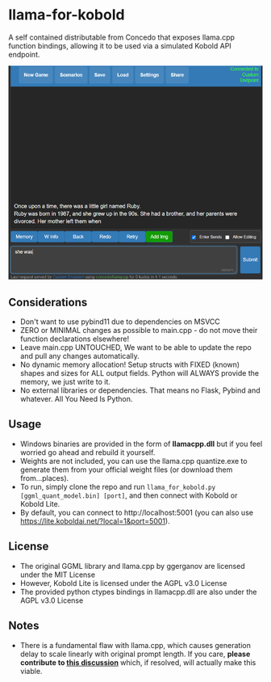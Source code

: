 # llama-for-kobold

A self contained distributable from Concedo that exposes llama.cpp function bindings, allowing it to be used via a simulated Kobold API endpoint.

![Preview](preview.png)

## Considerations
- Don't want to use pybind11 due to dependencies on MSVCC
- ZERO or MINIMAL changes as possible to main.cpp - do not move their function declarations elsewhere!
- Leave main.cpp UNTOUCHED, We want to be able to update the repo and pull any changes automatically.
- No dynamic memory allocation! Setup structs with FIXED (known) shapes and sizes for ALL output fields. Python will ALWAYS provide the memory, we just write to it.
- No external libraries or dependencies. That means no Flask, Pybind and whatever. All You Need Is Python.

## Usage
- Windows binaries are provided in the form of **llamacpp.dll** but if you feel worried go ahead and rebuild it yourself.
- Weights are not included, you can use the llama.cpp quantize.exe to generate them from your official weight files (or download them from...places).
- To run, simply clone the repo and run `llama_for_kobold.py [ggml_quant_model.bin] [port]`, and then connect with Kobold or Kobold Lite. 
- By default, you can connect to http://localhost:5001 (you can also use https://lite.koboldai.net/?local=1&port=5001).

## License
- The original GGML library and llama.cpp by ggerganov are licensed under the MIT License
- However, Kobold Lite is licensed under the AGPL v3.0 License
- The provided python ctypes bindings in llamacpp.dll are also under the AGPL v3.0 License

## Notes
- There is a fundamental flaw with llama.cpp, which causes generation delay to scale linearly with original prompt length. If you care, **please contribute to [this discussion](https://github.com/ggerganov/llama.cpp/discussions/229)** which, if resolved, will actually make this viable.
